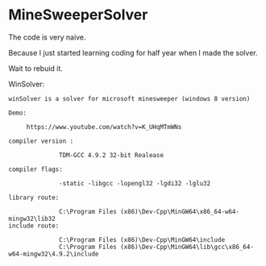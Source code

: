 # MineSweeperSolver

The code is very naive.

Because I just started learning coding for half year when I made the solver.

Wait to rebuid it.

WinSolver:

    winSolver is a solver for microsoft minesweeper (windows 8 version)

    Demo:

         https://www.youtube.com/watch?v=K_UHqMTmWNs

    compiler version :

                  TDM-GCC 4.9.2 32-bit Realease

    compiler flags:

                  -static -libgcc -lopengl32 -lgdi32 -lglu32

    library route:

                  C:\Program Files (x86)\Dev-Cpp\MinGW64\x86_64-w64-mingw32\lib32
    include route:

                  C:\Program Files (x86)\Dev-Cpp\MinGW64\include
                  C:\Program Files (x86)\Dev-Cpp\MinGW64\lib\gcc\x86_64-w64-mingw32\4.9.2\include
